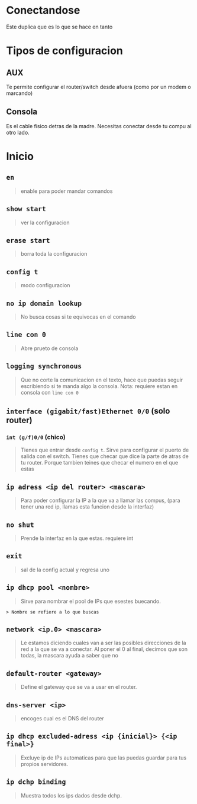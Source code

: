 # Conectandose

Este duplica que es lo que se hace en tanto 

# Tipos de configuracion

## AUX

Te permite configurar el router/switch desde afuera (como por un modem o marcando)

## Consola 

Es el cable fisico detras de la madre. Necesitas conectar desde tu compu al otro lado.

# Inicio

## `en`

> enable para poder mandar comandos

## `show start`

> ver la configuracion

## `erase start`

> borra toda la configuracion

## `config t`

> modo configuracion

## `no ip domain lookup`

> No busca cosas si te equivocas en el comando

## `line con 0`

> Abre prueto de consola

## `logging synchronous`

> Que no corte la comunicacion en el texto, hace que puedas seguir escribiendo si te manda algo la consola. Nota: requiere estan en consola con `line con 0`

## `interface (gigabit/fast)Ethernet 0/0` (solo router)

### `int (g/f)0/0` (chico)

> Tienes que entrar desde `config t`. Sirve para configurar el puerto de salida con el switch. Tienes que checar que dice la parte de atras de tu router. Porque tambien teines que checar el numero en el que estas

## `ip adress <ip del router> <mascara>`

> Para poder configurar la IP a la que va a llamar las compus, (para tener una red ip, llamas esta funcion desde la interfaz)

## `no shut`

> Prende la interfaz en la que estas. requiere int

## `exit`

> sal de la config actual y regresa uno

## `ip dhcp pool <nombre>`

> Sirve para nombrar el pool de IPs que esestes buecando. 

    > Nombre se refiere a lo que buscas


## `network <ip.0> <mascara>`

> Le estamos diciendo cuales van a ser las posibles direcciones de la red a la que se va a conectar. Al poner el 0 al final, decimos que son todas, la mascara ayuda a saber que no

## `default-router <gateway>`

> Define el gateway que se va a usar en el router.

## `dns-server <ip>`

> encoges cual es el DNS del router

## `ip dhcp excluded-adress <ip {inicial}> {<ip final>}`

> Excluye ip de IPs automaticas para que las puedas guardar para tus propios servidores.

## `ip dchp binding`

> Muestra todos los ips dados desde dchp.

